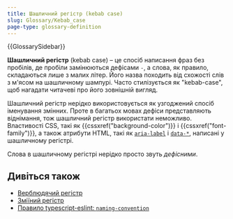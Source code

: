 ```yaml
---
title: Шашличний регістр (kebab case)
slug: Glossary/Kebab_case
page-type: glossary-definition
---
```


{{GlossarySidebar}}

**Шашличний регістр** (kebab case) – це спосіб написання фраз без пробілів, де пробіли замінюються дефісами `-`, а слова, як правило, складаються лише з малих літер. Його назва походить від схожості слів з м'ясом на шашличному шампурі. Часто стилізується як "kebab-case", щоб нагадати читачеві про його зовнішній вигляд.

Шашличний регістр нерідко використовується як узгоджений спосіб іменування змінних. Проте в багатьох мовах дефіси представляють віднімання, тож шашличний регістр використати неможливо. Властивості CSS, такі як {{cssxref("background-color")}} і {{cssxref("font-family")}}, а також атрибути HTML, такі як [`aria-label`](/uk/docs/Web/Accessibility/ARIA/Attributes/aria-label) і [`data-*`](/uk/docs/Web/HTML/Global_attributes/data-*), написані у шашличному регістрі.

Слова в шашличному регістрі нерідко просто звуть _дефісними_.

## Дивіться також

- [Верблюдячий регістр](/uk/docs/Glossary/Camel_case)
- [Зміїний регістр](/uk/docs/Glossary/Snake_case)
- [Правило typescript-eslint: `naming-convention`](https://typescript-eslint.io/rules/naming-convention/)
